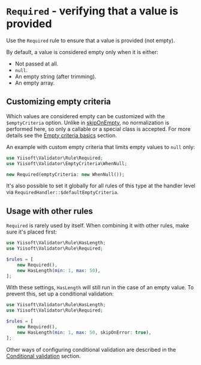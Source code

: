 # `Required` - verifying that a value is provided

Use the `Required` rule to ensure that a value is provided (not empty).

By default, a value is considered empty only when it is either:

- Not passed at all.
- `null`.
- An empty string (after trimming).
- An empty array.

## Customizing empty criteria

Which values are considered empty can be customized with the `$emptyCriteria` option. Unlike in [skipOnEmpty],
no normalization is performed here, so only a callable or a special class is accepted. For more details see
the [Empty criteria basics] section.

An example with custom empty criteria that limits empty values to `null` only:

```php
use Yiisoft\Validator\Rule\Required;
use Yiisoft\Validator\EmptyCriteria\WhenNull;

new Required(emptyCriteria: new WhenNull());
```

It's also possible to set it globally for all rules of this type at the handler level via 
`RequiredHandler::$defaultEmptyCriteria`.

## Usage with other rules

`Required` is rarely used by itself. When combining it with other rules, make sure it's placed first:

```php
use Yiisoft\Validator\Rule\HasLength;
use Yiisoft\Validator\Rule\Required;

$rules = [
    new Required(),
    new HasLength(min: 1, max: 50),
];
```

With these settings, `HasLength` will still run in the case of an empty value. To prevent this, set up a conditional
validation:

```php
use Yiisoft\Validator\Rule\HasLength;
use Yiisoft\Validator\Rule\Required;

$rules = [
    new Required(),
    new HasLength(min: 1, max: 50, skipOnError: true),
];
```

Other ways of configuring conditional validation are described in the [Conditional validation] section.

[skipOnEmpty]: conditional-validation.md#skiponempty---skipping-a-rule-if-the-validated-value-is-empty
[Empty criteria basics]: conditional-validation.md#empty-criteria-basics
[Conditional validation]: conditional-validation.md
